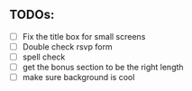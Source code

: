 ## TODOs:
- [ ] Fix the title box for small screens
- [ ] Double check rsvp form
- [ ] spell check
- [ ] get the bonus section to be the right length
- [ ] make sure background is cool